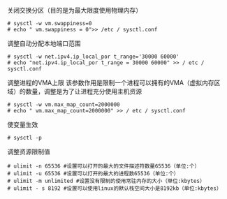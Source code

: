 关闭交换分区（目的是为最大限度使用物理内存）  
```
# sysctl -w vm.swappiness=0   
# echo " vm.swappiness = 0">> /etc / sysctl.conf
```
调整自动分配本地端口范围
```
# sysctl -w net.ipv4.ip_local_por t_range='30000 60000'
# echo "net.ipv4.ip_local_por t_range = 30000 60000" >> / etc / sysctl.conf
```
调整进程的VMA上限
该参数作用是限制一个进程可以拥有的VMA（虚拟内存区域）的数量，调整是为了让进程充分使用主机资源
```
# sysctl -w vm.max_map_count=2000000
# echo " vm.max_map_count=2000000" >> / etc / sysctl.conf
```
使变量生效
```
# sysctl -p
```
调整资源限制值
```
# ulimit -n 65536 #设置可以打开的最大的文件描述符数量65536（单位:个）
# ulimit -u 65536 #设置可以打开的最大的进程数65536（单位:个）
# ulimit -m unlimited #设置没有限制的使用常驻内存的大小（单位:kbytes）
# ulimit - s 8192 #设置可以使用linux的默认栈空间大小是8192kb（单位:kbytes）
```
